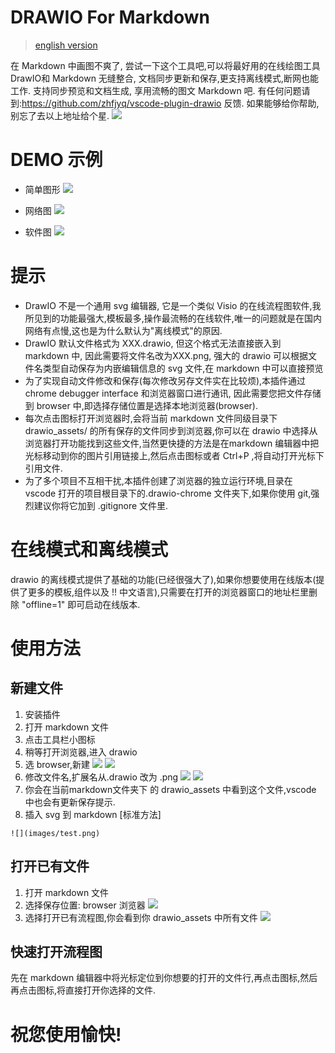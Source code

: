# DRAWIO For Markdown 
> [english version](README.en.md)

在 Markdown 中画图不爽了, 尝试一下这个工具吧,可以将最好用的在线绘图工具DrawIO和 Markdown 无缝整合, 文档同步更新和保存,更支持离线模式,断网也能工作. 支持同步预览和文档生成, 享用流畅的图文 Markdown 吧. 有任何问题请到:https://github.com/zhfjyq/vscode-plugin-drawio 反馈.
如果能够给你帮助,别忘了去以上地址给个星.
![](images/屏幕快照&#32;2019-10-15&#32;上午8.59.29.png)

# DEMO 示例
* 简单图形
![](drawio_assets/demo1.png)

* 网络图
![](drawio_assets/demo2.png)

* 软件图
![](drawio_assets/demo3.png)

#  提示
* DrawIO 不是一个通用 svg 编辑器, 它是一个类似 Visio 的在线流程图软件,我所见到的功能最强大,模板最多,操作最流畅的在线软件,唯一的问题就是在国内网络有点慢,这也是为什么默认为"离线模式"的原因.
* DrawIO 默认文件格式为 XXX.drawio, 但这个格式无法直接嵌入到 markdown 中, 因此需要将文件名改为XXX.png, 强大的 drawio 可以根据文件名类型自动保存为内嵌编辑信息的 svg 文件,在 markdown 中可以直接预览
* 为了实现自动文件修改和保存(每次修改另存文件实在比较烦),本插件通过 chrome debugger interface 和浏览器窗口进行通讯, 因此需要您把文件存储到 browser 中,即选择存储位置是选择本地浏览器(browser).
* 每次点击图标打开浏览器时,会将当前 markdown 文件同级目录下 drawio_assets/ 的所有保存的文件同步到浏览器,你可以在 drawio 中选择从浏览器打开功能找到这些文件,当然更快捷的方法是在markdown 编辑器中把光标移动到你的图片引用链接上,然后点击图标或者 Ctrl+P ,将自动打开光标下引用文件.
* 为了多个项目不互相干扰,本插件创建了浏览器的独立运行环境,目录在 vscode 打开的项目根目录下的.drawio-chrome 文件夹下,如果你使用 git,强烈建议你将它加到 .gitignore 文件里.

# 在线模式和离线模式
drawio 的离线模式提供了基础的功能(已经很强大了),如果你想要使用在线版本(提供了更多的模板,组件以及 !! 中文语言),只需要在打开的浏览器窗口的地址栏里删除 "offline=1" 即可启动在线版本.


# 使用方法

## 新建文件
1. 安装插件
2. 打开 markdown 文件
3. 点击工具栏小图标
4. 稍等打开浏览器,进入 drawio
5. 选 browser,新建
![](images/op01.png)
![](images/op02.png)
6. 修改文件名,扩展名从.drawio 改为 .png
![](images/op03.png)
![](images/op04.png)
7. 你会在当前markdown文件夹下 的 drawio_assets 中看到这个文件,vscode 中也会有更新保存提示.
8. 插入 svg 到 markdown [标准方法]
```
![](images/test.png)
```
## 打开已有文件
1. 打开 markdown 文件
2. 选择保存位置: browser 浏览器
![](images/op01.png)
3. 选择打开已有流程图,你会看到你 drawio_assets 中所有文件
![](images/op05.png)

## 快速打开流程图
先在 markdown 编辑器中将光标定位到你想要的打开的文件行,再点击图标,然后再点击图标,将直接打开你选择的文件.


# 祝您使用愉快!

